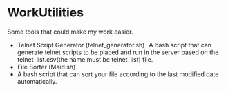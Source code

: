 # WorkUtilities
Some tools that could make my work easier.

- Telnet Script Generator (telnet_generator.sh)
-A bash script that can generate telnet scripts to be placed and run in the server based on the telnet_list.csv(the name must be telnet_list) file.
- File Sorter (Maid.sh)
- A bash script that can sort your file according to the last modified date automatically.

